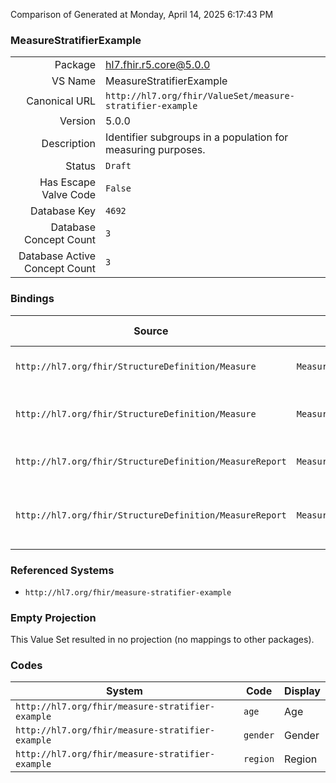Comparison of 
Generated at Monday, April 14, 2025 6:17:43 PM

### MeasureStratifierExample

|      |     |
| ---: | --- |
| Package | hl7.fhir.r5.core@5.0.0 |
| VS Name | MeasureStratifierExample |
| Canonical URL | `http://hl7.org/fhir/ValueSet/measure-stratifier-example` |
| Version | 5.0.0 |
| Description | Identifier subgroups in a population for measuring purposes. |
| Status | `Draft` |
| Has Escape Valve Code | `False` |
| Database Key | `4692` |
| Database Concept Count | `3` |
| Database Active Concept Count | `3` |
### Bindings

| Source | Element | Binding | Strength | Element Short |
| ------ | ------- | ------- | -------- | ------------- |
| `http://hl7.org/fhir/StructureDefinition/Measure` | `Measure.group.stratifier.code` | `http://hl7.org/fhir/ValueSet/measure-stratifier-example` | `Example` | Meaning of the stratifier |
| `http://hl7.org/fhir/StructureDefinition/Measure` | `Measure.group.stratifier.component.code` | `http://hl7.org/fhir/ValueSet/measure-stratifier-example` | `Example` | Meaning of the stratifier component |
| `http://hl7.org/fhir/StructureDefinition/MeasureReport` | `MeasureReport.group.stratifier.code` | `http://hl7.org/fhir/ValueSet/measure-stratifier-example` | `Example` | What stratifier of the group |
| `http://hl7.org/fhir/StructureDefinition/MeasureReport` | `MeasureReport.group.stratifier.stratum.component.code` | `http://hl7.org/fhir/ValueSet/measure-stratifier-example` | `Example` | What stratifier component of the group |

### Referenced Systems

* `http://hl7.org/fhir/measure-stratifier-example`
### Empty Projection

This Value Set resulted in no projection (no mappings to other packages).

### Codes

| System | Code | Display |
| ------ | ---- | ------- |
| `http://hl7.org/fhir/measure-stratifier-example` | `age` | Age |
| `http://hl7.org/fhir/measure-stratifier-example` | `gender` | Gender |
| `http://hl7.org/fhir/measure-stratifier-example` | `region` | Region |
